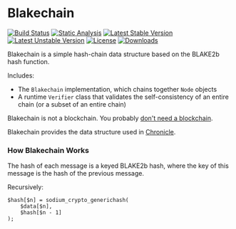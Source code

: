 # Blakechain

[![Build Status](https://github.com/paragonie/blakechain/actions/workflows/ci.yml/badge.svg)](https://github.com/paragonie/blakechain/actions)
[![Static Analysis](https://github.com/paragonie/blakechain/actions/workflows/psalm.yml/badge.svg)](https://github.com/paragonie/blakechain/actions)
[![Latest Stable Version](https://poser.pugx.org/paragonie/blakechain/v/stable)](https://packagist.org/packages/paragonie/blakechain)
[![Latest Unstable Version](https://poser.pugx.org/paragonie/blakechain/v/unstable)](https://packagist.org/packages/paragonie/blakechain)
[![License](https://poser.pugx.org/paragonie/blakechain/license)](https://packagist.org/packages/paragonie/blakechain)
[![Downloads](https://img.shields.io/packagist/dt/paragonie/blakechain.svg)](https://packagist.org/packages/paragonie/blakechain)

Blakechain is a simple hash-chain data structure based on the BLAKE2b hash function.

Includes:

* The `Blakechain` implementation, which chains together `Node` objects
* A runtime `Verifier` class that validates the self-consistency of an entire chain
  (or a subset of an entire chain)

Blakechain is not a blockchain. You probably [don't need a blockchain](https://tonyarcieri.com/on-the-dangers-of-a-blockchain-monoculture).

Blakechain provides the data structure used in [Chronicle](https://github.com/paragonie/chronicle).

### How Blakechain Works

The hash of each message is a keyed BLAKE2b hash, where the key of this message
is the hash of the previous message.

Recursively:

    $hash[$n] = sodium_crypto_generichash(
        $data[$n],
        $hash[$n - 1]
    );
